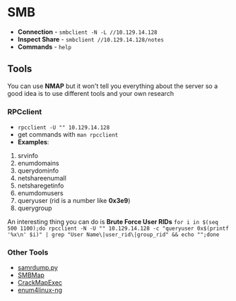 # SMB

- **Connection** - ```smbclient -N -L //10.129.14.128```
- **Inspect Share** - ```smbclient //10.129.14.128/notes```
- **Commands** - ```help```

## Tools

You can use **NMAP** but it won't tell you everything about the server so a good idea is to use different tools and your own research

### RPCclient 
- ```rpcclient -U "" 10.129.14.128```
- get commands with ```man rpcclient```
- **Examples**:
1. srvinfo
2. enumdomains
3. querydominfo
4. netshareenumall
5. netsharegetinfo <name>
6. enumdomusers
7. queryuser <rid> (rid is a number like __0x3e9__)
8. querygroup <rid>

An interesting thing you can do is **Brute Force User RIDs**
```for i in $(seq 500 1100);do rpcclient -N -U "" 10.129.14.128 -c "queryuser 0x$(printf '%x\n' $i)" | grep "User Name\|user_rid\|group_rid" && echo "";done```

### Other Tools
- [samrdump.py](https://github.com/SecureAuthCorp/impacket/blob/master/examples/samrdump.py)
- [SMBMap](https://github.com/ShawnDEvans/smbmap)
- [CrackMapExec](https://github.com/byt3bl33d3r/CrackMapExec)
- [enum4linux-ng](https://github.com/cddmp/enum4linux-ng)